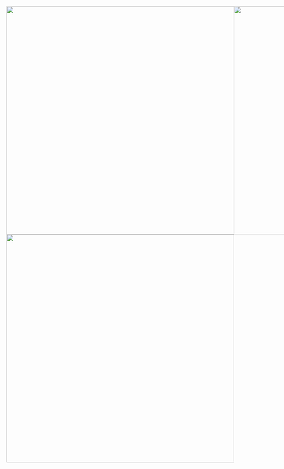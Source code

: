 <div style="display: flex; flex-wrap: wrap; width: 1200px;">
  <img src="https://github.com/user-attachments/assets/759b82ee-a9e9-496d-946d-7f34278c201f" width="600" height="600">
  <img src="https://github.com/user-attachments/assets/f8951580-3ca7-4101-bc10-2b005ef5f47c" width="600" height="600">
  <img src="https://github.com/user-attachments/assets/f84a41bd-8990-42f4-a85e-d38911148af0" width="600" height="600">
</div>
 
  
 
